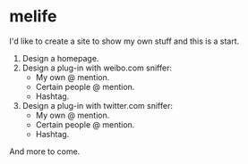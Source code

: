 # melife
I'd like to create a site to show my own stuff and this is a start.
1. Design a homepage.
2. Design a plug-in with weibo.com sniffer:
   - My own @ mention.
   - Certain people @ mention.
   - Hashtag.
3. Design a plug-in with twitter.com sniffer:
   - My own @ mention.
   - Certain people @ mention.
   - Hashtag.

And more to come.
